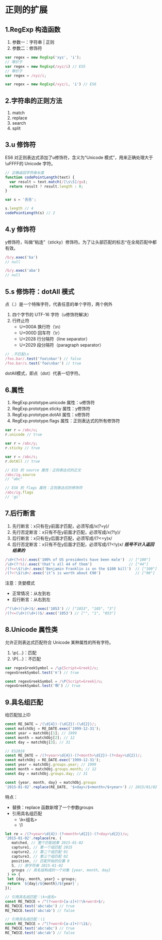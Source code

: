 # 正则的扩展

## 1.RegExp 构造函数
1. 参数一：字符串 | 正则
2. 参数二：修饰符

```javascript
var regex = new RegExp('xyz', 'i');
// 等价于
var regex = new RegExp(/xyz/i) // ES5
// 等价于
var regex = /xyz/i;

var regex = new RegExp(/xyz/i, 'i') // ES6
```

## 2.字符串的正则方法
1. match
2. replace
3. search
4. split

## 3.u 修饰符
ES6 对正则表达式添加了u修饰符，含义为“Unicode 模式”，用来正确处理大于\uFFFF的 Unicode 字符。

```javascript
// 正确返回字符串长度
function codePointLength(text) {
  var result = text.match(/[\s\S]/gu);
  return result ? result.length : 0;
}

var s = '𠮷𠮷';

s.length // 4
codePointLength(s) // 2
```

## 4.y 修饰符
y修饰符，叫做“粘连”（sticky）修饰符。为了让头部匹配的标志^在全局匹配中都有效。
```javascript
/b/y.exec('ba')
// null

/b/y.exec('aba')
// null
```

## 5.s 修饰符：dotAll 模式
点（.）是一个特殊字符，代表任意的单个字符，两个例外
1. 四个字节的 UTF-16 字符（u修饰符解决）
2. 行终止符
    - U+000A 换行符（\n）
    - U+000D 回车符（\r）
    - U+2028 行分隔符（line separator）
    - U+2029 段分隔符（paragraph separator）
    
```javascript
// .不匹配\n
/foo.bar/.test('foo\nbar') // false
/foo.bar/s.test('foo\nbar') // true
```
dotAll模式，即点（dot）代表一切字符。

## 6.属性
1. RegExp.prototype.unicode 属性：u修饰符
2. RegExp.prototype.sticky 属性：y修饰符
3. RegExp.prototype.dotAll 属性：s修饰符
4. RegExp.prototype.flags 属性：正则表达式的所有修饰符

```javascript
var r = /abc/u;
r.unicode // true

var r = /abc/y;
r.sticky // true

var r = /abc/s;
r.dotAll // true

// ES5 的 source 属性：正则表达式的正文
/abc/ig.source
// "abc"

// ES6 的 flags 属性：正则表达式的修饰符
/abc/ig.flags
// 'gi'
```
## 7.后行断言
1. 先行断言：x只有在y前面才匹配，必须写成/x(?=y)/
2. 先行否定断言：x只有不在y前面才匹配，必须写成/x(?!y)/
3. 后行断言：x只有在y后面才匹配，必须写成/(?<=y)x/
4. 后行否定断言：x只有不在y后面才匹配，必须写成/(?<!y)x/
***括号不计入返回结果的***
```javascript
/\d+(?=%)/.exec('100% of US presidents have been male')  // ["100"]
/\d+(?!%)/.exec('that’s all 44 of them')                 // ["44"]
/(?<=\$)\d+/.exec('Benjamin Franklin is on the $100 bill')  // ["100"]
/(?<!\$)\d+/.exec('it’s is worth about €90')                // ["90"]
```

注意：贪婪模式
- 正常情况：从左到右
- 后行断言：从右到左
```javascript
/^(\d+)(\d+)$/.exec('1053') // ["1053", "105", "3"]
/(?<=(\d+)(\d+))$/.exec('1053') // ["", "1", "053"]
```
## 8.Unicode 属性类
允许正则表达式匹配符合 Unicode 某种属性的所有字符。
1. \p{...}：匹配
2. \P{...}：不匹配
```javascript
var regexGreekSymbol = /\p{Script=Greek}/u;
regexGreekSymbol.test('π') // true

const regexGreekSymbol = /\P{Script=Greek}/u;
regexGreekSymbol.test('啊') // true
```

## 9.具名组匹配
给匹配加上ID
```javascript
const RE_DATE = /(\d{4})-(\d{2})-(\d{2})/;
const matchObj = RE_DATE.exec('1999-12-31');
const year = matchObj[1]; // 1999
const month = matchObj[2]; // 12
const day = matchObj[3]; // 31

// ES2018
const RE_DATE = /(?<year>\d{4})-(?<month>\d{2})-(?<day>\d{2})/;
const matchObj = RE_DATE.exec('1999-12-31');
const year = matchObj.groups.year; // 1999
const month = matchObj.groups.month; // 12
const day = matchObj.groups.day; // 31

const {year, month, day} = matchObj.groups
'2015-01-02'.replace(RE_DATE, '$<day>/$<month>/$<year>') // 2015/01/02
```

特点：
- 替换：replace 函数新增了一个参数groups
- 引用具名组匹配
    - \k<组名>
    - \1
    
```javascript
let re = /(?<year>\d{4})-(?<month>\d{2})-(?<day>\d{2})/u;
'2015-01-02'.replace(re, (
   matched, // 整个匹配结果 2015-01-02
   capture1, // 第一个组匹配 2015
   capture2, // 第二个组匹配 01
   capture3, // 第三个组匹配 02
   position, // 匹配开始的位置 0
   S, // 原字符串 2015-01-02
   groups // 具名组构成的一个对象 {year, month, day}
 ) => {
 let {day, month, year} = groups;
 return `${day}/${month}/${year}`;
});
```
```javascript
// 引用具名组匹配：\k<组名>
const RE_TWICE = /^(?<word>[a-z]+)!\k<word>$/;
RE_TWICE.test('abc!abc') // true
RE_TWICE.test('abc!ab') // false

// 引用具名组匹配：\1
const RE_TWICE = /^(?<word>[a-z]+)!\1$/;
RE_TWICE.test('abc!abc') // true
RE_TWICE.test('abc!ab') // false
```
